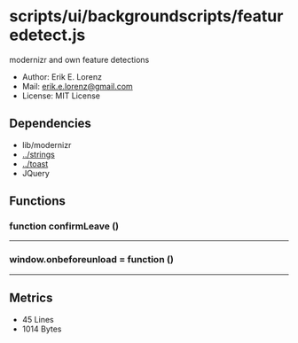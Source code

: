 # scripts/ui/backgroundscripts/featuredetect.js


modernizr and own feature detections
* Author: Erik E. Lorenz 
* Mail: <erik.e.lorenz@gmail.com>
* License: MIT License


## Dependencies

* lib/modernizr
* <a href="../strings.html">../strings</a>
* <a href="../toast.html">../toast</a>
* JQuery


## Functions

###     function confirmLeave ()

---

###       window.onbeforeunload = function ()

---

## Metrics

* 45 Lines
* 1014 Bytes

